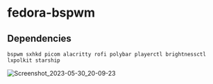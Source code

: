 # fedora-bspwm
## Dependencies
```
bspwm sxhkd picom alacritty rofi polybar playerctl brightnessctl lxpolkit starship
```
![Screenshot_2023-05-30_20-09-23](https://github.com/saint49g/fedora-bspwm/assets/131678603/39f48715-3639-4ce7-9a7b-762f060e7449)

